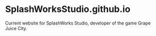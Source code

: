 # SplashWorksStudio.github.io
Current website for SplashWorks Studio, developer of the game Grape Juice City.
